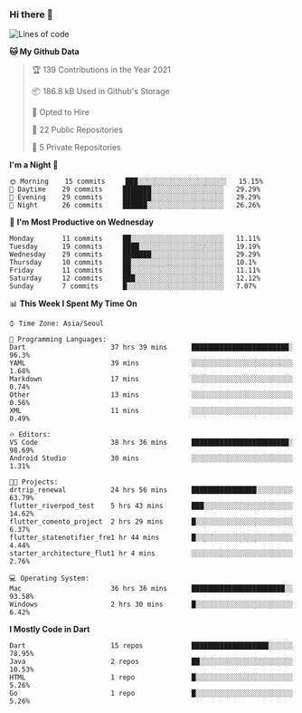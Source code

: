 ### Hi there 👋

<!--
**ska2519/ska2519** is a ✨ _special_ ✨ repository because its `README.md` (this file) appears on your GitHub profile.

Here are some ideas to get you started:

- 🔭 I’m currently working on ...
- 🌱 I’m currently learning ...
- 👯 I’m looking to collaborate on ...
- 🤔 I’m looking for help with ...
- 💬 Ask me about ...
- 📫 How to reach me: ...
- 😄 Pronouns: ...
- ⚡ Fun fact: ...
-->

<!--START_SECTION:waka-->
![Lines of code](https://img.shields.io/badge/From%20Hello%20World%20I%27ve%20Written-425746%20lines%20of%20code-blue)

**🐱 My Github Data** 

> 🏆 139 Contributions in the Year 2021
 > 
> 📦 186.8 kB Used in Github's Storage 
 > 
> 💼 Opted to Hire
 > 
> 📜 22 Public Repositories 
 > 
> 🔑 5 Private Repositories  
 > 
**I'm a Night 🦉** 

```text
🌞 Morning    15 commits     ███░░░░░░░░░░░░░░░░░░░░░░   15.15% 
🌆 Daytime    29 commits     ███████░░░░░░░░░░░░░░░░░░   29.29% 
🌃 Evening    29 commits     ███████░░░░░░░░░░░░░░░░░░   29.29% 
🌙 Night      26 commits     ██████░░░░░░░░░░░░░░░░░░░   26.26%

```
📅 **I'm Most Productive on Wednesday** 

```text
Monday       11 commits     ██░░░░░░░░░░░░░░░░░░░░░░░   11.11% 
Tuesday      19 commits     ████░░░░░░░░░░░░░░░░░░░░░   19.19% 
Wednesday    29 commits     ███████░░░░░░░░░░░░░░░░░░   29.29% 
Thursday     10 commits     ██░░░░░░░░░░░░░░░░░░░░░░░   10.1% 
Friday       11 commits     ██░░░░░░░░░░░░░░░░░░░░░░░   11.11% 
Saturday     12 commits     ███░░░░░░░░░░░░░░░░░░░░░░   12.12% 
Sunday       7 commits      █░░░░░░░░░░░░░░░░░░░░░░░░   7.07%

```


📊 **This Week I Spent My Time On** 

```text
⌚︎ Time Zone: Asia/Seoul

💬 Programming Languages: 
Dart                     37 hrs 39 mins      ████████████████████████░   96.3% 
YAML                     39 mins             ░░░░░░░░░░░░░░░░░░░░░░░░░   1.68% 
Markdown                 17 mins             ░░░░░░░░░░░░░░░░░░░░░░░░░   0.74% 
Other                    13 mins             ░░░░░░░░░░░░░░░░░░░░░░░░░   0.56% 
XML                      11 mins             ░░░░░░░░░░░░░░░░░░░░░░░░░   0.49%

🔥 Editors: 
VS Code                  38 hrs 36 mins      ████████████████████████░   98.69% 
Android Studio           30 mins             ░░░░░░░░░░░░░░░░░░░░░░░░░   1.31%

🐱‍💻 Projects: 
drtrip_renewal           24 hrs 56 mins      ████████████████░░░░░░░░░   63.79% 
flutter_riverpod_test    5 hrs 43 mins       ███░░░░░░░░░░░░░░░░░░░░░░   14.62% 
flutter_comento_project  2 hrs 29 mins       █░░░░░░░░░░░░░░░░░░░░░░░░   6.37% 
flutter_statenotifier_fre1 hr 44 mins        █░░░░░░░░░░░░░░░░░░░░░░░░   4.44% 
starter_architecture_flut1 hr 4 mins         ░░░░░░░░░░░░░░░░░░░░░░░░░   2.76%

💻 Operating System: 
Mac                      36 hrs 36 mins      ███████████████████████░░   93.58% 
Windows                  2 hrs 30 mins       █░░░░░░░░░░░░░░░░░░░░░░░░   6.42%

```

**I Mostly Code in Dart** 

```text
Dart                     15 repos            ███████████████████░░░░░░   78.95% 
Java                     2 repos             ██░░░░░░░░░░░░░░░░░░░░░░░   10.53% 
HTML                     1 repo              █░░░░░░░░░░░░░░░░░░░░░░░░   5.26% 
Go                       1 repo              █░░░░░░░░░░░░░░░░░░░░░░░░   5.26%

```



<!--END_SECTION:waka-->


